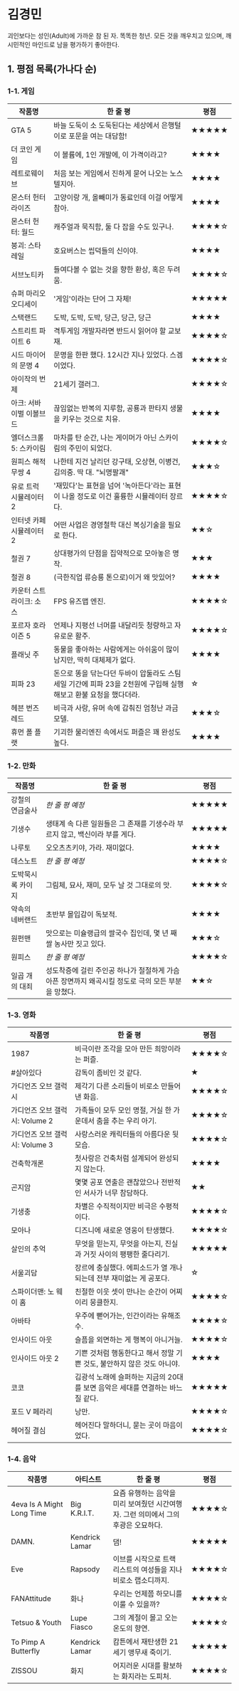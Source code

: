 # 김경민
괴인보다는 성인(Adult)에 가까운 참 된 자. 똑똑한 청년. 모든 것을 깨우치고 있으며, 깨시민적인 마인드로 남을 평가하기 좋아한다.

## 1. 평점 목록(가나다 순)

### 1-1. 게임

|작품명|한 줄 평|평점|
|------|-----|-----|
|GTA 5|바늘 도둑이 소 도둑된다는 세상에서 은행털이로 포문을 여는 대담함!|★★★★★|
|더 코인 게임|이 볼륨에, 1인 개발에, 이 가격이라고?|★★★★|
|레트로웨이브|처음 보는 게임에서 진하게 묻어 나오는 노스텔지아.|★★★★|
|몬스터 헌터 라이즈|고양이랑 개, 올빼미가 동료인데 이걸 어떻게 참아.|★★★★|
|몬스터 헌터: 월드|캐주얼과 묵직함, 둘 다 잡을 수도 있구나.|★★★★☆|
|붕괴: 스타레일|호요버스는 씹덕들의 신이야.|★★★★|
|서브노티카|들여다볼 수 없는 것을 향한 환상, 혹은 두려움.|★★★★☆|
|슈퍼 마리오 오디세이|'게임'이라는 단어 그 자체!|★★★★★|
|스택랜드|도박, 도박, 도박, 당근, 당근, 당근|★★★★|
|스트리트 파이트 6|격투게임 개발자라면 반드시 읽어야 할 교보재.|★★★★☆|
|시드 마이어의 문명 4|문명을 한판 했다. 12시간 지나 있었다. 스겜이었다.|★★★★☆|
|아이작의 번제|21세기 갤러그.|★★★★☆|
|아크: 서바이벌 이볼브드|끊임없는 반복의 지루함, 공룡과 판타지 생물을 키우는 것으로 치유.|★★★★|
|엘더스크롤 5: 스카이림|마차를 탄 순간, 나는 게이머가 아닌 스카이림의 주민이 되었다.|★★★★☆|
|원피스 해적무쌍 4|나한테 지건 날리던 강구태, 오상현, 이병건, 김의중. 딱 대. "뇌명팔괘"|★★★☆|
|유로 트럭 시뮬레이터 2|'재밌다'는 표현을 넘어 '녹아든다'라는 표현이 나올 정도로 이건 훌륭한 시뮬레이터 장르다.|★★★★☆|
|인터넷 카페 시뮬레이터 2|어떤 사업은 경영철학 대신 복싱기술을 필요로 한다.|★★☆|
|철권 7|상대평가의 단점을 집약적으로 모아놓은 명작.|★★★|
|철권 8|(극한직업 류승룡 톤으로)이거 왜 맛있어?|★★★★|
|카운터 스트라이크: 소스|FPS 유즈맵 엔진.|★★★★☆|
|포르자 호라이즌 5|언제나 지평선 너머를 내달리듯 청량하고 자유로운 활주.|★★★★☆|
|플래닛 주|동물을 좋아하는 사람에게는 아쉬움이 많이 남지만, 딱히 대체제가 없다.|★★★★|
|피파 23|돈으로 똥을 닦는다던 두바이 압둘라도 스팀 세일 기간에 피파 23을 2천원에 구입해 실행해보고 환불 요청을 했다더라.|☆| 
|헤븐 번즈 레드|비극과 사랑, 유머 속에 감춰진 엄청난 과금 모델.|★★★☆|
|휴먼 폴 플랫|기괴한 물리엔진 속에서도 퍼즐은 꽤 완성도 높다.|★★★★|

### 1-2. 만화

|작품명|한 줄 평|평점|
|------|-----|-----|
|강철의 연금술사|*한 줄 평 예정*|★★★★★|
|기생수|생태계 속 다른 일원들은 그 존재를 기생수라 부르지 않고, 백신이라 부를 게다.|★★★★★|
|나루토|오오츠츠키야, 가라. 재미없다.|★★★★|
|데스노트|*한 줄 평 예정*|★★★★☆|
|도박묵시록 카이지|그림체, 묘사, 재미, 모두 날 것 그대로의 맛.|★★★★☆|
|약속의 네버랜드|초반부 몰입감이 독보적.|★★★★|
|원펀맨|맛으로는 미슐랭급의 쌀국수 집인데, 몇 년 째 쌀 농사만 짓고 있다.|★★★☆|
|원피스|*한 줄 평 예정*|★★★★☆|
|일곱 개의 대죄|성도착증에 걸린 주인공 하나가 절절하게 가슴 아픈 장면까지 왜곡시킬 정도로 극의 모든 부분을 망쳤다.|★★☆|

### 1-3. 영화

|작품명|한 줄 평|평점|
|------|-----|-----|
|1987|비극이란 조각을 모아 만든 희망이라는 퍼즐.|★★★★☆|
|#살아있다|감독이 좀비인 것 같다.|★|
|가디언즈 오브 갤럭시|제각기 다른 소리들이 비로소 만들어낸 화음.|★★★★☆|
|가디언즈 오브 갤럭시: Volume 2|가족들이 모두 모인 명절, 거실 한 가운데서 춤을 추는 우리 아기.|★★★★☆|
|가디언즈 오브 갤럭시: Volume 3|사랑스러운 캐릭터들의 아름다운 뒷모습.|★★★★☆|
|건축학개론|첫사랑은 건축처럼 설계되어 완성되지 않는다.|★★★★|
|곤지암|몇몇 공포 연출은 괜찮았으나 전반적인 서사가 너무 참담하다.|★★|
|기생충|차별은 수직적이지만 비극은 수평적이다.|★★★★☆|
|모아나|디즈니에 새로운 영웅이 탄생했다.|★★★★☆|
|살인의 추억|무엇을 믿는지, 무엇을 아는지, 진실과 거짓 사이의 팽팽한 줄다리기.|★★★★★|
|서울괴담|장르에 충실했다. 에피소드가 열 개나 되는데 전부 재미없는 게 공포다.|☆|
|스파이더맨: 노 웨이 홈|친절한 이웃 셋이 만나는 순간이 어찌 이리 뭉클한지.|★★★★☆|
|아바타|우주에 뻗어가는, 인간이라는 유해조수.|★★★★☆|
|인사이드 아웃|슬픔을 외면하는 게 행복이 아니거늘.|★★★★☆|
|인사이드 아웃 2|기쁜 것처럼 행동한다고 해서 정말 기쁜 것도, 불안하지 않은 것도 아니야.|★★★★|
|코코|김광석 노래에 슬퍼하는 지금의 20대를 보면 음악은 세대를 연결하는 바느질 같다.|★★★★★|
|포드 V 페라리|낭만.|★★★★☆|
|헤어질 결심|헤어진다 말하더니, 묻는 곳이 마음이었다.|★★★★☆|

### 1-4. 음악

|작품명|아티스트|한 줄 평|평점|
|------|-----|-----|-----|
|4eva Is A Might Long Time|Big K.R.I.T.|요즘 유행하는 음악을 미리 보여줬던 시간여행자. 그런 의미에서 그의 후광은 오묘하다.|★★★★☆|
|DAMN.|Kendrick Lamar|댐!|★★★★★|
|Eve|Rapsody|이브를 시작으로 트랙 리스트의 여성들을 지나 비로소 랩소디까지.|★★★★☆|
|FANAttitude|화나|우리는 언제쯤 하모니를 이룰 수 있을까?|★★★★☆|
|Tetsuo & Youth|Lupe Fiasco|그의 계절이 몰고 오는 온도의 향연.|★★★★☆|
|To Pimp A Butterfly|Kendrick Lamar|캄튼에서 재탄생한 21세기 앵무새 죽이기.|★★★★★|
|ZISSOU|화지|어지러운 시대를 활보하는 화지라는 도피처.|★★★★☆|


